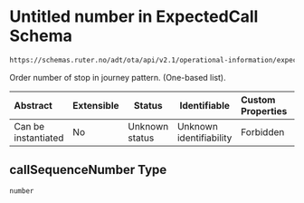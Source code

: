 # Untitled number in ExpectedCall Schema

```txt
https://schemas.ruter.no/adt/ota/api/v2.1/operational-information/expected-call.json#/definitions/call/properties/callSequenceNumber
```

Order number of stop in journey pattern. (One-based list).


| Abstract            | Extensible | Status         | Identifiable            | Custom Properties | Additional Properties | Access Restrictions | Defined In                                                                                             |
| :------------------ | ---------- | -------------- | ----------------------- | :---------------- | --------------------- | ------------------- | ------------------------------------------------------------------------------------------------------ |
| Can be instantiated | No         | Unknown status | Unknown identifiability | Forbidden         | Allowed               | none                | [expected-call.json\*](../../schema/operational-information/expected-call.json "open original schema") |

## callSequenceNumber Type

`number`
